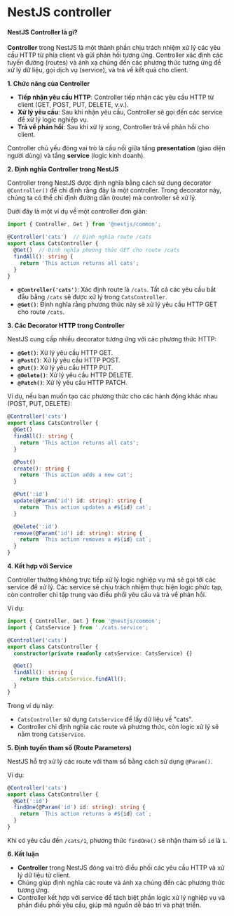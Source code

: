 # NestJS controller

#### NestJS **Controller** là gì?

**Controller** trong NestJS là một thành phần chịu trách nhiệm xử lý các yêu cầu HTTP từ phía client và gửi phản hồi tương ứng. Controller xác định các tuyến đường (routes) và ánh xạ chúng đến các phương thức tương ứng để xử lý dữ liệu, gọi dịch vụ (service), và trả về kết quả cho client.

**1. Chức năng của Controller**

* **Tiếp nhận yêu cầu HTTP**: Controller tiếp nhận các yêu cầu HTTP từ client (GET, POST, PUT, DELETE, v.v.).
* **Xử lý yêu cầu**: Sau khi nhận yêu cầu, Controller sẽ gọi đến các service để xử lý logic nghiệp vụ.
* **Trả về phản hồi**: Sau khi xử lý xong, Controller trả về phản hồi cho client.

Controller chủ yếu đóng vai trò là cầu nối giữa tầng **presentation** (giao diện người dùng) và tầng **service** (logic kinh doanh).

**2. Định nghĩa Controller trong NestJS**

Controller trong NestJS được định nghĩa bằng cách sử dụng decorator `@Controller()` để chỉ định rằng đây là một controller. Trong decorator này, chúng ta có thể chỉ định đường dẫn (route) mà controller sẽ xử lý.

Dưới đây là một ví dụ về một controller đơn giản:

```typescript
import { Controller, Get } from '@nestjs/common';

@Controller('cats')  // Định nghĩa route /cats
export class CatsController {
  @Get()  // Định nghĩa phương thức GET cho route /cats
  findAll(): string {
    return 'This action returns all cats';
  }
}
```

* **`@Controller('cats')`**: Xác định route là `/cats`. Tất cả các yêu cầu bắt đầu bằng `/cats` sẽ được xử lý trong `CatsController`.
* **`@Get()`**: Định nghĩa rằng phương thức này sẽ xử lý yêu cầu HTTP GET cho route `/cats`.

**3. Các Decorator HTTP trong Controller**

NestJS cung cấp nhiều decorator tương ứng với các phương thức HTTP:

* **`@Get()`**: Xử lý yêu cầu HTTP GET.
* **`@Post()`**: Xử lý yêu cầu HTTP POST.
* **`@Put()`**: Xử lý yêu cầu HTTP PUT.
* **`@Delete()`**: Xử lý yêu cầu HTTP DELETE.
* **`@Patch()`**: Xử lý yêu cầu HTTP PATCH.

Ví dụ, nếu bạn muốn tạo các phương thức cho các hành động khác nhau (POST, PUT, DELETE):

```typescript
@Controller('cats')
export class CatsController {
  @Get()
  findAll(): string {
    return 'This action returns all cats';
  }

  @Post()
  create(): string {
    return 'This action adds a new cat';
  }

  @Put(':id')
  update(@Param('id') id: string): string {
    return `This action updates a #${id} cat`;
  }

  @Delete(':id')
  remove(@Param('id') id: string): string {
    return `This action removes a #${id} cat`;
  }
}
```

**4. Kết hợp với Service**

Controller thường không trực tiếp xử lý logic nghiệp vụ mà sẽ gọi tới các service để xử lý. Các service sẽ chịu trách nhiệm thực hiện logic phức tạp, còn controller chỉ tập trung vào điều phối yêu cầu và trả về phản hồi.

Ví dụ:

```typescript
import { Controller, Get } from '@nestjs/common';
import { CatsService } from './cats.service';

@Controller('cats')
export class CatsController {
  constructor(private readonly catsService: CatsService) {}

  @Get()
  findAll(): string {
    return this.catsService.findAll();
  }
}
```

Trong ví dụ này:

* `CatsController` sử dụng `CatsService` để lấy dữ liệu về "cats".
* Controller chỉ định nghĩa các route và phương thức, còn logic xử lý sẽ nằm trong `CatsService`.

**5. Định tuyến tham số (Route Parameters)**

NestJS hỗ trợ xử lý các route với tham số bằng cách sử dụng `@Param()`.

Ví dụ:

```typescript
@Controller('cats')
export class CatsController {
  @Get(':id')
  findOne(@Param('id') id: string): string {
    return `This action returns a #${id} cat`;
  }
}
```

Khi có yêu cầu đến `/cats/1`, phương thức `findOne()` sẽ nhận tham số `id` là `1`.

**6. Kết luận**

* **Controller** trong NestJS đóng vai trò điều phối các yêu cầu HTTP và xử lý dữ liệu từ client.
* Chúng giúp định nghĩa các route và ánh xạ chúng đến các phương thức tương ứng.
* Controller kết hợp với service để tách biệt phần logic xử lý nghiệp vụ và phần điều phối yêu cầu, giúp mã nguồn dễ bảo trì và phát triển.
